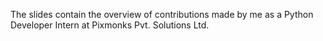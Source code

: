 The slides contain the overview of contributions made by me as a Python Developer Intern at Pixmonks Pvt. Solutions Ltd.

